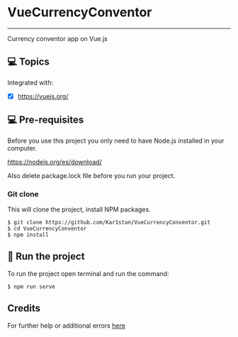 # VueCurrencyConventor
***
Currency conventor app on Vue.js


## 💻 Topics

Integrated with:

- [x] https://vuejs.org/


## 💻 Pre-requisites

Before you use this project you only need to have Node.js installed in your computer.

https://nodejs.org/es/download/

Also delete package.lock file before you run your project.

### Git clone
This will clone the project, install NPM packages.
```
$ git clone https://github.com/Kar1stan/VueCurrencyConventor.git
$ cd VueCurrencyConventor
$ npm install
```

## 🚀 Run the project
To run the project open terminal and  run the command:
```
$ npm run serve
```
## Credits
For further help or additional errors [here](https://ru.reactjs.org/)
